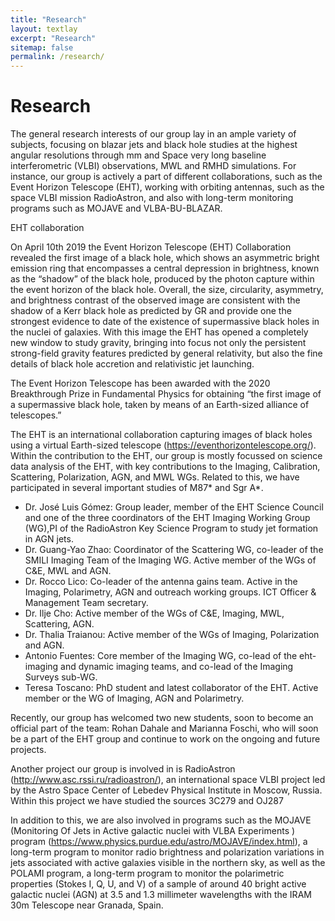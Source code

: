 ```yaml
---
title: "Research"
layout: textlay
excerpt: "Research"
sitemap: false
permalink: /research/
---
```


# Research

The general research interests of our group lay in an ample variety of subjects, focusing on blazar jets and black hole studies at the highest angular resolutions through mm and Space very long baseline interferometric (VLBI) observations, MWL and RMHD simulations. 
For instance, our group is actively a part of different collaborations, such as the Event Horizon Telescope (EHT), working with orbiting antennas, such as the space VLBI mission RadioAstron, and also with long-term monitoring programs such as MOJAVE and VLBA-BU-BLAZAR.

EHT collaboration

On April 10th 2019 the Event Horizon Telescope (EHT) Collaboration revealed the first image of a black hole, which shows an asymmetric bright emission ring that encompasses a central depression in brightness, known as the “shadow” of the black hole, produced by the photon capture within the event horizon of the black hole. Overall, the size, circularity, asymmetry, and brightness contrast of the observed image are consistent with the shadow of a Kerr black hole as predicted by GR and provide one the strongest evidence to date of the existence of supermassive black holes in the nuclei of galaxies. With this image the EHT has opened a completely new window to study gravity, bringing into focus not only the persistent strong-field gravity features predicted by general relativity, but also the fine details of black hole accretion and relativistic jet launching.

The Event Horizon Telescope has been awarded with the 2020 Breakthrough Prize in Fundamental Physics for obtaining “the first image of a supermassive black hole, taken by means of an Earth-sized alliance of telescopes.”


The EHT is an international collaboration capturing images of black holes using a virtual Earth-sized telescope (https://eventhorizontelescope.org/). Within the contribution to the EHT, our group is mostly focussed on science data analysis of the EHT, with key contributions to the Imaging, Calibration, Scattering, Polarization, AGN, and MWL WGs. Related to this, we have participated in several important studies of M87* and Sgr A*.

<ul>
 <li>Dr. José Luis Gómez: Group leader, member of the EHT Science Council and one of the three coordinators of the EHT Imaging Working Group (WG),PI of the RadioAstron Key Science Program to study jet formation in AGN jets.</li>
 
 <li>Dr. Guang-Yao Zhao: Coordinator of the Scattering WG, co-leader of the SMILI Imaging Team of the Imaging WG. Active member of the WGs of C&E, MWL and AGN.</li>

 <li>Dr. Rocco Lico: Co-leader of the antenna gains team. Active in the Imaging, Polarimetry, AGN and outreach working groups. ICT Officer & Management Team secretary.</li>

 <li>Dr. Ilje Cho: Active member of the WGs of C&E, Imaging, MWL, Scattering, AGN.</li>

 <li>Dr. Thalia Traianou: Active member of the WGs of Imaging, Polarization and AGN.</li>

 <li>Antonio Fuentes: Core member of the Imaging WG, co-lead of the eht-imaging and dynamic imaging teams, and co-lead of the Imaging Surveys sub-WG.</li>

 <li>Teresa Toscano: PhD student and latest collaborator of the EHT. Active member or the WG of Imaging, AGN and Polarimetry.</li>
</ul> 

Recently, our group has welcomed two new students, soon to become an official part of the team: Rohan Dahale and Marianna Foschi, who will soon be a part of the EHT group and continue to work on the ongoing and future projects.

Another project our group is involved in is RadioAstron (http://www.asc.rssi.ru/radioastron/), an international space VLBI project led by the Astro Space Center of Lebedev Physical Institute in Moscow, Russia. Within this project we have studied the sources 3C279 and OJ287

In addition to this, we are also involved in programs such as the MOJAVE  (Monitoring Of Jets in Active galactic nuclei with VLBA Experiments
) program (https://www.physics.purdue.edu/astro/MOJAVE/index.html), a long-term program to monitor radio brightness and polarization variations in jets associated with active galaxies visible in the northern sky, as well as the POLAMI program, a long-term program to monitor the polarimetric properties (Stokes I, Q, U, and V) of a sample of around 40 bright active galactic nuclei (AGN) at 3.5 and 1.3 millimeter wavelengths with the IRAM 30m Telescope near Granada, Spain.

<!--
Our overarching goal is to explore and understand new quantum states of electronic matter on the atomic scale. To do so, we use and develop novel spectroscopic-imaging scanning tunneling microscopy (SI-STM) tools to visualize the relevant quantum mechanical degrees of freedom.
-->

<!--
Our goal is to build instruments and develop techniques that enable us to address the questions we find most interesting. This is possible thanks also to Milan's broad background with different research themes and technologies: he learned his trade in [Seamus Davis’ SI-STM lab](http://davisgroup.lassp.cornell.edu/) and with [Felix Baumberger](http://dpmc.unige.ch/gr_baumberger/index.html), and later moved as an [ETH fellow](http://www.ethfellows.ethz.ch/) to [Andreas Wallraff’s qudev lab](http://www.qudev.ethz.ch/) where he investigated coupled cavity arrays in circuit QED. We further have group members with different background and interests, working together on physics and instrumentation.
-->

<!--
Here are some themes and techniques that we currently work on:
-->

<!--
**Scanning tunneling noise spectroscopy (STNS).** We have developed a novel cryogenic MHz amplifier that allows us to measure not only the average tunneling current, but also its fluctuation! This has many applications: one can detect the fluctuations of the electronic states, peculiar tunneling processes, and shot noise. We have used this instrument to discover charge trapping in the insulating layer of the cuprates, connected to the c-axis mystery, and to measure the doubling of the charge due to Andreev processes to the superfluid in a lead sample.
-->

<!--
**Mott physics and high-temperature superconductivity.** Questions of interest include: (i), How does the Mott state collapse upon doping and how is this related to the complex phase diagram of high-temperature superconductors? (ii), What is the strange metal phase seen in correlated electron systems? Is this an exotic long-range entangled state? What is the mechanism of dissipation in that state? (iii), Why is the transition temperature in high-temperature superconductors so high? We have worked on iridates, rhodates, and cuprates.
-->

<!--
**Nanofabricated "Smart Tips"**.
![]({{ site.url }}{{ site.baseurl }}/images/respic/SmartTip.png){: style="width: 250px; float: left; margin: 0px  10px"}
One of the  projects back from my job-proposal is to develop nanofabricated STM tips. The idea behind these “smart tips” is to use the technologies that were developed over decades in nanofabrication and make them available for scanning probe by using a nano-device instead of the traditional STM tungsten tip. One gains the flexibility of using different functionalities that are known from the fields of nanofabrication and mesoscopic physics. We are collaborating with the group Simon Groeblacher at TU Delft to realize this concept, benefitting from their unparalleled micro/nano fabrication know how.  A prototype of a smart tip is shown to the left. See publications in Microsyst Nanoeng, Nanotechnology, and PRB.
-->

<!--
**Josephson STM.** Josephson STM has the ability to gain insight into spatial variations of the order parameter, or superfluid density. We have managed to, for the first time, use JSTM with atomic resolution on a quantum material.
We have used atomic-resolution Josephson scanning tunneling microscopy to reveal a strongly inhomogeneous superfluid in the iron-based superconductor FeTe0.55Se0.45. The results and their implications are published in Nature.
-->

<!--
We also detected and investigated a quite particular YSR state in the same material.
-->

<!--
**Ultra-stable SI-STM instrument.**  ![]({{ site.url }}{{ site.baseurl }}/images/respic/STMHead.png){: style="width: 250px; float: right; margin: 0px 10px"}
For SI-STM, having the most stable STM head is key. We have used finite element simulations, good choices in material science, and craftsmanship to build the most stable STM head in the world, to our knowledge. See publication in RSI.
-->

<!--
**Strange Metals.** The strange metal phase might be the most mysterious phase of high-temperature superconductors. Here, the electrical resistivity grows linearly with temperature T in large areas of the phase diagram, with a mean free path that diminishes to a fraction of the interatomic distance. T-linear resistivity is often associated with quantum critical points and marginal-Fermi-liquid physics. In strange metals, the mystery seems to go even further: we deal with something that looks like a quantum critical phase over an extended range of the phase diagram instead of cumulating in a point. There exists no consistent theory for strange metals, leading to more adventurous new approaches including the holographic theories that use insights from gravity to explain strange metals (a recent textbook on this was written by our colleagues at Leiden University, Schalm and Zaanen).
We are part of the 'Strange Metal consortium NL' that includes the groups of Hussey, Golden, van Heumen, Zaanen, Schalm, Stoof and Vandoren. 
-->

<!--
**Magnetic fluctuations and electron spin resonance.**
![]({{ site.url }}{{ site.baseurl }}/images/respic/SpinFluc.png){: style="width: 70%; float: center; margin: 10px"}
-->

<!--
**Twisted bilayer graphene and other material with super-periodicities.**
We have proposed that artificial super-periodicities can lead to improved superconductivity, both because of increased density of states and because of phase space arguments (see image from our SciPost publication below). Perhaps for different reasons, twisted bilayer graphene has been shown to superconduct! We are investigate this material with the groups of Efetov, Baumberger, and van der Molen.
-->

<!--
![]({{ site.url }}{{ site.baseurl }}/images/respic/SciPost.png){: style="width: 70%; float: center; margin: 0px"}
-->

